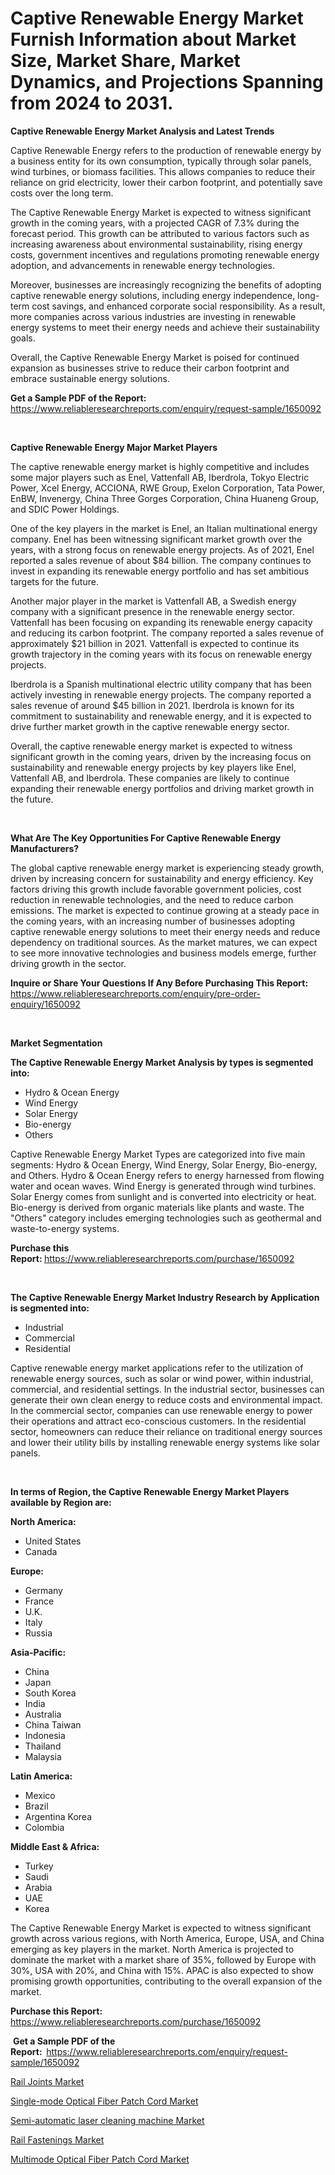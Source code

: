 <p><h1>Captive Renewable Energy Market Furnish Information about Market Size, Market Share, Market Dynamics, and Projections Spanning from 2024 to 2031.</h1></p><p><strong>Captive Renewable Energy Market Analysis and Latest Trends</strong></p>
<p><p>Captive Renewable Energy refers to the production of renewable energy by a business entity for its own consumption, typically through solar panels, wind turbines, or biomass facilities. This allows companies to reduce their reliance on grid electricity, lower their carbon footprint, and potentially save costs over the long term.</p><p>The Captive Renewable Energy Market is expected to witness significant growth in the coming years, with a projected CAGR of 7.3% during the forecast period. This growth can be attributed to various factors such as increasing awareness about environmental sustainability, rising energy costs, government incentives and regulations promoting renewable energy adoption, and advancements in renewable energy technologies.</p><p>Moreover, businesses are increasingly recognizing the benefits of adopting captive renewable energy solutions, including energy independence, long-term cost savings, and enhanced corporate social responsibility. As a result, more companies across various industries are investing in renewable energy systems to meet their energy needs and achieve their sustainability goals.</p><p>Overall, the Captive Renewable Energy Market is poised for continued expansion as businesses strive to reduce their carbon footprint and embrace sustainable energy solutions.</p></p>
<p><strong>Get a Sample PDF of the Report:&nbsp;</strong> <a href="https://www.reliableresearchreports.com/enquiry/request-sample/1650092">https://www.reliableresearchreports.com/enquiry/request-sample/1650092</a></p>
<p>&nbsp;</p>
<p><strong>Captive Renewable Energy Major Market Players</strong></p>
<p><p>The captive renewable energy market is highly competitive and includes some major players such as Enel, Vattenfall AB, Iberdrola, Tokyo Electric Power, Xcel Energy, ACCIONA, RWE Group, Exelon Corporation, Tata Power, EnBW, Invenergy, China Three Gorges Corporation, China Huaneng Group, and SDIC Power Holdings. </p><p>One of the key players in the market is Enel, an Italian multinational energy company. Enel has been witnessing significant market growth over the years, with a strong focus on renewable energy projects. As of 2021, Enel reported a sales revenue of about $84 billion. The company continues to invest in expanding its renewable energy portfolio and has set ambitious targets for the future.</p><p>Another major player in the market is Vattenfall AB, a Swedish energy company with a significant presence in the renewable energy sector. Vattenfall has been focusing on expanding its renewable energy capacity and reducing its carbon footprint. The company reported a sales revenue of approximately $21 billion in 2021. Vattenfall is expected to continue its growth trajectory in the coming years with its focus on renewable energy projects.</p><p>Iberdrola is a Spanish multinational electric utility company that has been actively investing in renewable energy projects. The company reported a sales revenue of around $45 billion in 2021. Iberdrola is known for its commitment to sustainability and renewable energy, and it is expected to drive further market growth in the captive renewable energy sector.</p><p>Overall, the captive renewable energy market is expected to witness significant growth in the coming years, driven by the increasing focus on sustainability and renewable energy projects by key players like Enel, Vattenfall AB, and Iberdrola. These companies are likely to continue expanding their renewable energy portfolios and driving market growth in the future.</p></p>
<p>&nbsp;</p>
<p><strong>What Are The Key Opportunities For Captive Renewable Energy Manufacturers?</strong></p>
<p><p>The global captive renewable energy market is experiencing steady growth, driven by increasing concern for sustainability and energy efficiency. Key factors driving this growth include favorable government policies, cost reduction in renewable technologies, and the need to reduce carbon emissions. The market is expected to continue growing at a steady pace in the coming years, with an increasing number of businesses adopting captive renewable energy solutions to meet their energy needs and reduce dependency on traditional sources. As the market matures, we can expect to see more innovative technologies and business models emerge, further driving growth in the sector.</p></p>
<p><strong>Inquire or Share Your Questions If Any Before Purchasing This Report:</strong> <a href="https://www.reliableresearchreports.com/enquiry/pre-order-enquiry/1650092">https://www.reliableresearchreports.com/enquiry/pre-order-enquiry/1650092</a></p>
<p>&nbsp;</p>
<p><strong>Market Segmentation</strong></p>
<p><strong>The Captive Renewable Energy Market Analysis by types is segmented into:</strong></p>
<p><ul><li>Hydro & Ocean Energy</li><li>Wind Energy</li><li>Solar Energy</li><li>Bio-energy</li><li>Others</li></ul></p>
<p><p>Captive Renewable Energy Market Types are categorized into five main segments: Hydro & Ocean Energy, Wind Energy, Solar Energy, Bio-energy, and Others. Hydro & Ocean Energy refers to energy harnessed from flowing water and ocean waves. Wind Energy is generated through wind turbines. Solar Energy comes from sunlight and is converted into electricity or heat. Bio-energy is derived from organic materials like plants and waste. The "Others" category includes emerging technologies such as geothermal and waste-to-energy systems.</p></p>
<p><strong>Purchase this Report:&nbsp;</strong><a href="https://www.reliableresearchreports.com/purchase/1650092">https://www.reliableresearchreports.com/purchase/1650092</a></p>
<p>&nbsp;</p>
<p><strong>The Captive Renewable Energy Market Industry Research by Application is segmented into:</strong></p>
<p><ul><li>Industrial</li><li>Commercial</li><li>Residential</li></ul></p>
<p><p>Captive renewable energy market applications refer to the utilization of renewable energy sources, such as solar or wind power, within industrial, commercial, and residential settings. In the industrial sector, businesses can generate their own clean energy to reduce costs and environmental impact. In the commercial sector, companies can use renewable energy to power their operations and attract eco-conscious customers. In the residential sector, homeowners can reduce their reliance on traditional energy sources and lower their utility bills by installing renewable energy systems like solar panels.</p></p>
<p>&nbsp;</p>
<p><strong>In terms of Region, the Captive Renewable Energy Market Players available by Region are:</strong></p>
<p>
    <p> <strong> North America: </strong>
        <ul>
            <li>United States</li>
            <li>Canada</li>
        </ul>
        </p> 
    <p> <strong> Europe: </strong>
        <ul>
            <li>Germany</li>
            <li>France</li>
            <li>U.K.</li>
            <li>Italy</li>
            <li>Russia</li>
        </ul>
        </p> 
    <p> <strong> Asia-Pacific: </strong>
        <ul>
            <li>China</li>
            <li>Japan</li>
            <li>South Korea</li>
            <li>India</li>
            <li>Australia</li>
            <li>China Taiwan</li>
            <li>Indonesia</li>
            <li>Thailand</li>
            <li>Malaysia</li>
        </ul>
        </p> 
    <p> <strong> Latin America: </strong>
        <ul>
            <li>Mexico</li>
            <li>Brazil</li>
            <li>Argentina Korea</li>
            <li>Colombia</li>
        </ul>
        </p> 
    <p> <strong> Middle East & Africa: </strong>
        <ul>
            <li>Turkey</li>
            <li>Saudi</li>
            <li>Arabia</li>
            <li>UAE</li>
            <li>Korea</li>
        </ul>
    </p>
    </p>
<p><p>The Captive Renewable Energy Market is expected to witness significant growth across various regions, with North America, Europe, USA, and China emerging as key players in the market. North America is projected to dominate the market with a market share of 35%, followed by Europe with 30%, USA with 20%, and China with 15%. APAC is also expected to show promising growth opportunities, contributing to the overall expansion of the market.</p></p>
<p><strong>Purchase this Report: </strong><a href="https://www.reliableresearchreports.com/purchase/1650092">https://www.reliableresearchreports.com/purchase/1650092</a></p>
<p>&nbsp;<strong>Get a Sample PDF of the Report:&nbsp;&nbsp;</strong><a href="https://www.reliableresearchreports.com/enquiry/request-sample/1650092">https://www.reliableresearchreports.com/enquiry/request-sample/1650092</a></p>
<p><strong></strong></p>
<p><p><a href="https://issuu.com/reportprime-2/docs/rail-joints-market-size-2030.pptx">Rail Joints Market</a></p><p><a href="https://github.com/Angelnienowdseej3e45z3p8c/Market-Research-Report-List-1/blob/main/single-mode-optical-fiber-patch-cord-market.md">Single-mode Optical Fiber Patch Cord Market</a></p><p><a href="https://github.com/brentleyjimmiealvaradoz4l1rea/Market-Research-Report-List-1/blob/main/semi-automatic-laser-cleaning-machine-market.md">Semi-automatic laser cleaning machine Market</a></p><p><a href="https://issuu.com/reportprime-2/docs/rail-fastenings-market-size-2030.pptx">Rail Fastenings Market</a></p><p><a href="https://github.com/YashRP12/Market-Research-Report-List-3/blob/main/multimode-optical-fiber-patch-cord-market.md">Multimode Optical Fiber Patch Cord Market</a></p></p>